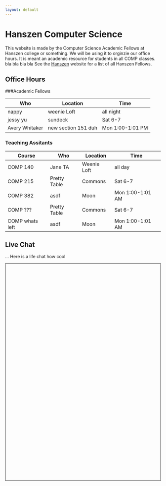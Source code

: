 ```yaml
---
layout: default
---
```


# Hanszen Computer Science

This website is made by the Computer Science Academic Fellows at Hanszen college or something. We will be using it to orginzie our office hours. It is meant an academic resource for students in all COMP classes. bla bla bla bla See the [Hanszen](http://hanszen.rice.edu/resources/academic-fellows.html) website for a list of all Hanszen Fellows.

## Office Hours

###Academic Fellows

 Who        |Location | Time
------------|---------|--------
nappy    | weenie Loft | all night
jessy yu   | sundeck | Sat 6-7
Avery Whitaker | new section 151 duh | Mon 1:00-1:01 PM

### Teaching Assitants 

Course   | Who        |Location | Time
---------|------------|---------|--------
COMP 140 | Jane TA    | Weenie Loft | all day
COMP 215 | Pretty Table   | Commons | Sat 6-7
COMP 382 | asdf | Moon | Mon 1:00-1:01 AM
COMP ??? | Pretty Table   | Commons | Sat 6-7
COMP whats left | asdf | Moon | Mon 1:00-1:01 AM

## Live Chat

... Here is a life chat how cool

<div style="border: 1px solid black">
<div id="tlkio" data-channel="hanszentech" data-theme="theme--minimal" style="width:100%;height:700px;"></div><script async src="http://tlk.io/embed.js" type="text/javascript"></script>
</div>